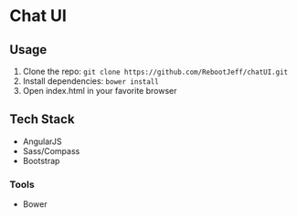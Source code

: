 # Chat UI

## Usage

1. Clone the repo: `git clone https://github.com/RebootJeff/chatUI.git`
2. Install dependencies: `bower install`
3. Open index.html in your favorite browser

## Tech Stack

- AngularJS
- Sass/Compass
- Bootstrap

### Tools

- Bower
